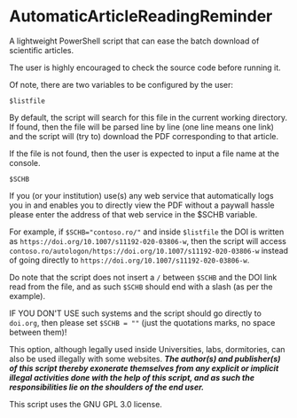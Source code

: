 # AutomaticArticleReadingReminder
A lightweight PowerShell script that can ease the batch download of scientific articles.

The user is highly encouraged to check the source code before running it.

Of note, there are two variables to be configured by the user:

`$listfile`

By default, the script will search for this file in the current working directory. If found, then the file will be parsed line by line (one line means one link) and the script will (try to) download the PDF corresponding to that article.

If the file is not found, then the user is expected to input a file name at the console.

`$SCHB`

If you (or your institution) use(s) any web service that automatically logs you in and enables you to directly view the PDF without a paywall hassle please enter the address of that web service in the $SCHB variable.

For example, if `$SCHB="contoso.ro/"` and inside `$listfile` the DOI is written as `https://doi.org/10.1007/s11192-020-03806-w`, then the script will access `contoso.ro/autologon/https://doi.org/10.1007/s11192-020-03806-w` instead of going directly to `https://doi.org/10.1007/s11192-020-03806-w`.

Do note that the script does not insert a `/` between `$SCHB` and the DOI link read from the file, and as such `$SCHB` should end with a slash (as per the example).

IF YOU DON'T USE such systems and the script should go directly to `doi.org`, then please set `$SCHB = ""` (just the quotations marks, no space between them)!

This option, although legally used inside Universities, labs, dormitories, can also be used illegally with some websites. ***The author(s) and publisher(s) of this script thereby exonerate themselves from any explicit or implicit illegal activities done with the help of this script, and as such the responsibilities lie on the shoulders of the end user.***

This script uses the GNU GPL 3.0 license.
